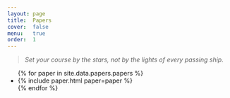 ```yaml
---
layout: page
title:  Papers
cover:  false
menu:   true
order:  1
---
```


> _Set your course by the stars, not by the lights of every passing ship._


<ul>
{% for paper in site.data.papers.papers %}
  <li>
  {% include paper.html paper=paper %}
  </li>
{% endfor %}
</ul>

